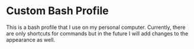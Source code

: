# Custom Bash Profile

This is a bash profile that I use on my personal computer. Currently, there are only shortcuts for commands but in the future I will add changes to the appearance as well.
